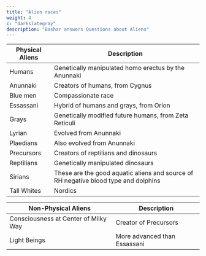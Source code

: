 ```yaml
---
title: "Alien races"
weight: 4
c: "darkslategray"
description: "Bashar answers Questions about Aliens"
---
```



Physical Aliens | Description
--- | ---
Humans | Genetically manipulated homo erectus by the Anunnaki
Anunnaki | Creators of humans, from Cygnus 
Blue men | Compassionate race
Essassani | Hybrid of humans and grays, from Orion
Grays | Genetically modified future humans, from Zeta Reticuli
Lyrian | Evolved from Anunnaki
Plaedians | Also evolved from Anunnaki
Precursors | Creators of reptilians and dinosaurs 
Reptilians | Genetically manipulated dinosaurs
Sirians | These are the good aquatic aliens and source of RH negative blood type and dolphins
Tall Whites | Nordics


Non-Physical Aliens | Description
--- | ---
Consciousness at Center of Milky Way | Creator of Precursors
Light Beings | More advanced than Essassani